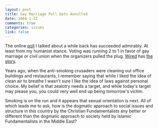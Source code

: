 ```yaml
--- 
layout: post
title: Gay Marriage Poll Gets Annulled
date: 2004-1-22
comments: true
categories: issues
link: false
---
```

The online <a href="http://www.zanshin.net/blogs/000336.html" title="Cast your vote">poll</a> I talked about a while back has succeeded admirably. At least from my humanist stance. Voting was running 2 to 1 in favor of gay marriage or civil union when the organizers pulled the plug. <a href="http://www.wired.com/" title="wired">Wired</a> has <a href="http://www.wired.com/news/culture/0,1284,61982,00.html" title="Gay Marriage Poll Gets Annulled">the story</a>.

Years ago, when the anti-smoking crusaders were cleaning out office buildings and restaurants, I remember saying that while I liked the idea of clean air to breathe I wasn't sure I like the idea of laws against personal choice. My belief is that zealotry needs a target, and while today's target may please you, you could very well end up being tomorrow's victim.

Smoking is on the run and it appears that sexual orientation is next. All of which leads me to ask, how is the dogmatic approach to social issues and structure in this country by the Christian Fundamentalists any better or different than the dogmatic approach to society held by Islamic Fundamentalists in the Middle East?

